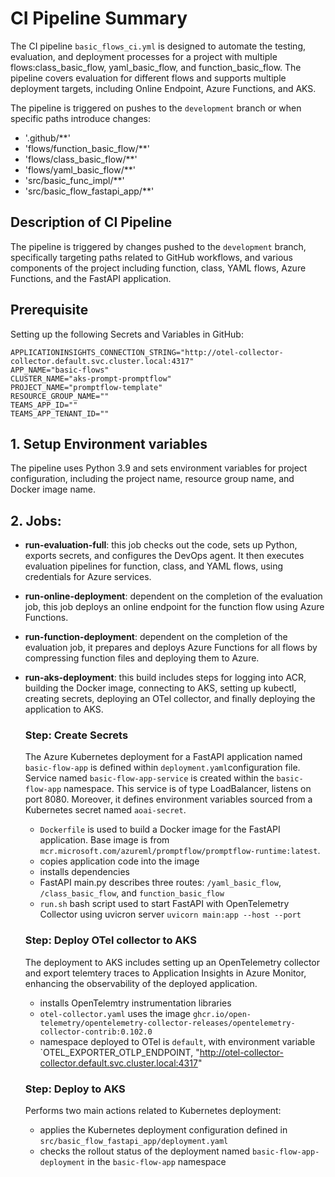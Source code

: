 # CI Pipeline Summary

The CI pipeline `basic_flows_ci.yml` is designed to automate the testing, evaluation, and deployment processes for a project with multiple flows:class_basic_flow, yaml_basic_flow, and function_basic_flow. 
The pipeline covers evaluation for different flows and supports multiple deployment targets, including Online Endpoint, Azure Functions, and AKS. 

The pipeline is triggered on pushes to the `development` branch or when specific paths introduce changes:
- '.github/**'
- 'flows/function_basic_flow/**'
- 'flows/class_basic_flow/**'
- 'flows/yaml_basic_flow/**'
- 'src/basic_func_impl/**'
- 'src/basic_flow_fastapi_app/**'

## Description of CI Pipeline

The pipeline is triggered by changes pushed to the `development` branch, specifically targeting paths related to GitHub workflows, and various components of the project including function, class, YAML flows, Azure Functions, and the FastAPI application.

## Prerequisite
Setting up the following Secrets and Variables in GitHub:

    APPLICATIONINSIGHTS_CONNECTION_STRING="http://otel-collector-collector.default.svc.cluster.local:4317"
    APP_NAME="basic-flows"
    CLUSTER_NAME="aks-prompt-promptflow"
    PROJECT_NAME="promptflow-template"
    RESOURCE_GROUP_NAME=""
    TEAMS_APP_ID=""
    TEAMS_APP_TENANT_ID=""


## **1. Setup Environment variables**
The pipeline uses Python 3.9 and sets environment variables for project configuration, including the project name, resource group name, and Docker image name.

## **2. Jobs**:
   - **run-evaluation-full**: this job checks out the code, sets up Python, exports secrets, and configures the DevOps agent. It then executes evaluation pipelines for function, class, and YAML flows, using credentials for Azure services.

   - **run-online-deployment**: dependent on the completion of the evaluation job, this job deploys an online endpoint for the function flow using Azure Functions.

   - **run-function-deployment**: dependent on the completion of the evaluation job, it prepares and deploys Azure Functions for all flows by compressing function files and deploying them to Azure.

   - **run-aks-deployment**: this build includes steps for logging into ACR, building the Docker image, connecting to AKS, setting up kubectl, creating secrets, deploying an OTel collector, and finally deploying the application to AKS.

        ### **Step: Create Secrets** 
        The Azure Kubernetes deployment for a FastAPI application named `basic-flow-app` is defined within `deployment.yaml`configuration file. Service named `basic-flow-app-service` is created within the `basic-flow-app` namespace. This service is of type LoadBalancer, listens on port 8080. Moreover, it defines environment variables sourced from a Kubernetes secret named `aoai-secret`.

        - `Dockerfile` is used to build a Docker image for the FastAPI application. Base image is from `mcr.microsoft.com/azureml/promptflow/promptflow-runtime:latest`. 
        - copies application code into the image
        - installs dependencies
        - FastAPI main.py describes three routes: `/yaml_basic_flow`, `/class_basic_flow`, and `function_basic_flow`
        - `run.sh` bash script used to start FastAPI with OpenTelemetry Collector using uvicron server `uvicorn main:app --host --port`

        ### **Step: Deploy OTel collector to AKS** 
        The deployment to AKS includes setting up an OpenTelemetry collector and export telemtery traces to Application Insights in Azure Monitor, enhancing the observability of the deployed application.
        - installs OpenTelemtry instrumentation libraries
        - `otel-collector.yaml` uses the image `ghcr.io/open-telemetry/opentelemetry-collector-releases/opentelemetry-collector-contrib:0.102.0`
        - namespace deployed to OTel is `default`, with environment variable `OTEL_EXPORTER_OTLP_ENDPOINT, "http://otel-collector-collector.default.svc.cluster.local:4317"

        ### **Step: Deploy to AKS**
        Performs two main actions related to Kubernetes deployment:
        -  applies the Kubernetes deployment configuration defined in `src/basic_flow_fastapi_app/deployment.yaml`
        -  checks the rollout status of the deployment named `basic-flow-app-deployment` in the `basic-flow-app` namespace